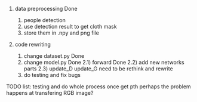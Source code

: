 1. data preprocessing Done
	1) people detection
	2) use detection result to get cloth mask
	3) store them in .npy and png file
 
2. code rewriting
	1) change dataset.py Done
	2) change model.py Done
		2.1) forward Done
		2.2) add new networks parts
		2.3) update_D update_G need to be rethink and rewrite
	3) do testing and fix bugs
	
TODO list:
testing and do whole process once get pth
perhaps the problem happens at transfering RGB image?
